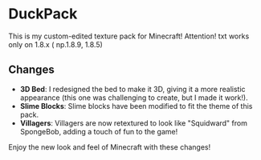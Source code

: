# DuckPack

This is my custom-edited texture pack for Minecraft!
Attention! txt works only on 1.8.x ( np.1.8.9, 1.8.5)
## Changes

- **3D Bed**: I redesigned the bed to make it 3D, giving it a more realistic appearance (this one was challenging to create, but I made it work!).
- **Slime Blocks**: Slime blocks have been modified to fit the theme of this pack.
- **Villagers**: Villagers are now retextured to look like "Squidward" from SpongeBob, adding a touch of fun to the game!

Enjoy the new look and feel of Minecraft with these changes!
